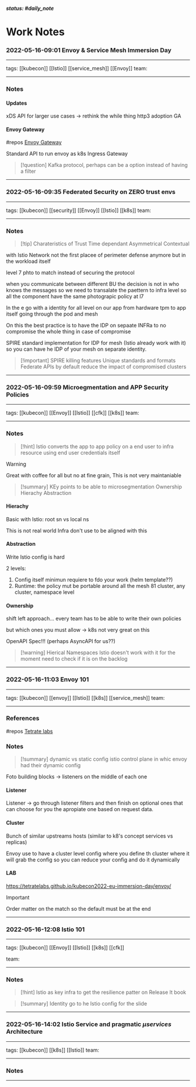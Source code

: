 ##### status: #daily_note 

# Work Notes


### 2022-05-16-09:01 Envoy & Service Mesh Immersion Day

---

tags:
[[kubecon]] [[Istio]] [[service_mesh]] [[Envoy]]
team:

---
### Notes

#### Updates

xDS API for larger use cases -> rethink the while thing
http3 adoption GA

#### Envoy Gateway

#repos  [Envoy Gateway](https://github.com/envoyproxy/gateway)

Standard API to run envoy as k8s Ingress Gateway

> [!question]
>  Kafka protocol, perhaps can be a option instead of having a filter

---

### 2022-05-16-09:35 Federated Security on ZERO trust envs

---

tags:
[[kubecon]] [[security]] [[Envoy]] [[Istio]] [[k8s]]
team:

---

### Notes

> [!tip] Charateristics of Trust
> Time dependant
> Asymmetrical
> Contextual

with Istio Network not the first placee of perimeter defense anymore but in the workload itself


level 7 phto to match instead of securing the protocol

when you communicate between different BU the decision is not in who knows the messages so we need to transalate the paettern to infra level so all the component have the same photograpic policy at l7

In the e go with a identity for all level on our app from hardware tpm to app itself going through the pod and mesh

On this the best practice is to have the IDP on sepaate INFRa to no compromise the whole thing in case of compromise

SPIRE standard implementation for IDP for mesh (Istio already work with it) so you can have he IDP of your mesh on separate identity.

> [!important] SPIRE killing features
> Unique standards and formats
> Federate APIs by default
> reduce the impact of compromised clusters

---



### 2022-05-16-09:59 Microegmentation and APP Security Policies

---

tags:
[[kubecon]] [[Envoy]] [[Istio]] [[cfk]] [[k8s]]
team:

---

### Notes

> [!hint]
> Istio converts the app to app policy on a end user to infra resource using end user credentials itself

> [!warning]
>  Great with coffee for all but no at fine grain, This is not very maintaniable

> [!summary] KEy points to be able to microsegmentation
>  Ownership
>  Hierachy
>  Abstraction

#### Hierachy

Basic with Istio: root sn vs local ns

This is not real world Infra don't use to be aligned with this

#### Abstraction

Write Istio config is hard


2 levels:

1. Config itself minimun requiere to fdo your work (helm template??)
2. Runtime: the policy mut be portable around all the mesh 81 cluster, any cluster, namespace level

#### Ownership

shift left approach... every team has to be able to write their own policies

but which ones you must allow  -> k8s not very great on this

OpenAPI Spec!!! (perhaps AsyncAPI for us??)


> [!warning] Hierical Namespaces
> Istio doesn't work with it for the moment
> need to check if it is on the backlog

---

### 2022-05-16-11:03 Envoy 101

---

tags:
[[kubecon]] [[envoy]] [[Istio]] [[k8s]] [[service_mesh]]
team:

---
### References
#repos [Tetrate labs](https://tetratelabs.github.io/kubecon2022-eu-immersion-day/#more-resources)
### Notes

> [!summary]
> dynamic vs static config
> istio control plane in whic envoy had their dynamic config


Foto building blocks -> listeners on the middle of each one

#### Listener

Listener -> go through listener filters and then finish on optional ones that can choose for you the apropiate one based on request data.

#### Cluster

Bunch of similar upstreams hosts (similar to k8's concept services vs replicas)


Envoy use to have a cluster level config where you define th cluster where it will grab the config so you can reduce your config and do it dynamically

#### LAB

https://tetratelabs.github.io/kubecon2022-eu-immersion-day/envoy/

> [!important]
> Order matter on the match so the default must be at the end

---
### 2022-05-16-12:08 Istio 101

---

tags:
[[kubecon]] [[Envoy]] [[Istio]] [[k8s]] [[cfk]]

team:

---
### Notes

> [!hint]
>  Istio as key infra to get the resilience patter on Release It book

> [!summary] Identity
>  go to he Istio config for the slide

---
### 2022-05-16-14:02 Istio Service and pragmatic $\mu services$ Architecture

---

tags:
[[kubecon]] [[k8s]] [[Istio]]
team:

---
### Notes



---